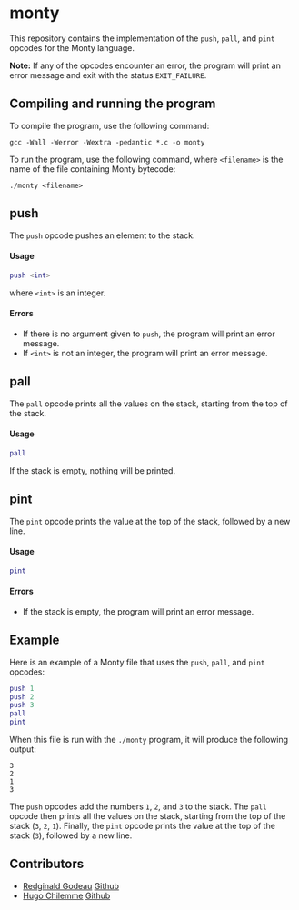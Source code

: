 # monty

This repository contains the implementation of the `push`, `pall`, and `pint` opcodes for the Monty language.

**Note:** If any of the opcodes encounter an error, the program will print an error message and exit with the status `EXIT_FAILURE`.

## Compiling and running the program

To compile the program, use the following command:

```
gcc -Wall -Werror -Wextra -pedantic *.c -o monty
```


To run the program, use the following command, where `<filename>` is the name of the file containing Monty bytecode:

```
./monty <filename>
```

## push

The `push` opcode pushes an element to the stack.

#### Usage

```m
push <int>
```

where `<int>` is an integer.

#### Errors

- If there is no argument given to `push`, the program will print an error message.
- If `<int>` is not an integer, the program will print an error message.

## pall

The `pall` opcode prints all the values on the stack, starting from the top of the stack.

#### Usage

```m
pall
```


If the stack is empty, nothing will be printed.

## pint

The `pint` opcode prints the value at the top of the stack, followed by a new line.

#### Usage

```m
pint
```

#### Errors

- If the stack is empty, the program will print an error message.


## Example

Here is an example of a Monty file that uses the `push`, `pall`, and `pint` opcodes:

```m
push 1
push 2
push 3
pall
pint
```

When this file is run with the `./monty` program, it will produce the following output:

```
3
2
1
3
```

The `push` opcodes add the numbers `1`, `2`, and `3` to the stack. The `pall` opcode then prints all the values on the stack, starting from the top of the stack (`3`, `2`, `1`). Finally, the `pint` opcode prints the value at the top of the stack (`3`), followed by a new line.


## Contributors

- [Redginald Godeau](mailto:redginald.godeau@holbertonstudents.com) [Github](https://github.com/RedginaldGodeau)
- [Hugo Chilemme](mailto:hugo.chilemme@holbertonstudents.com) [Github](https://github.com/HugoCLI)
